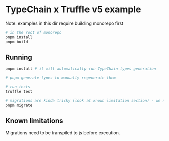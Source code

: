 # TypeChain x Truffle v5 example

Note: examples in this dir require building monorepo first

```sh
# in the root of monorepo
pnpm install
pnpm build
```

## Running

```sh
pnpm install # it will automatically run TypeChain types generation

# pnpm generate-types to manually regenerate them

# run tests
truffle test

# migrations are kinda tricky (look at known limitation section) - we need to transpile ts to js file (this is not a case for tests)
pnpm migrate
```

## Known limitations

Migrations need to be transpiled to js before execution.

